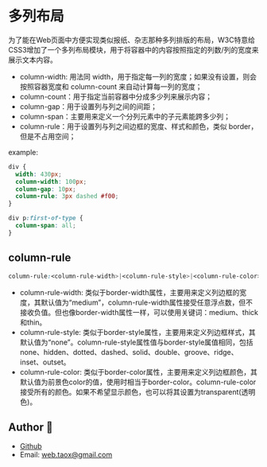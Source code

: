 # 多列布局

为了能在Web页面中方便实现类似报纸、杂志那种多列排版的布局，W3C特意给CSS3增加了一个多列布局模块，用于将容器中的内容按照指定的列数/列的宽度来展示文本内容。

* column-width: 用法同 width，用于指定每一列的宽度；如果没有设置，则会按照容器宽度和 column-count 来自动计算每一列的宽度；
* column-count：用于指定当前容器中分成多少列来展示内容；
* column-gap：用于设置列与列之间的间距；
* column-span：主要用来定义一个分列元素中的子元素能跨多少列；
* column-rule：用于设置列与列之间边框的宽度、样式和颜色，类似 border，但是不占用空间；

example:

```css
div {
  width: 430px;
  column-width: 100px;
  column-gap: 10px;
  column-rule: 3px dashed #f00;
}

div p:first-of-type {
  column-span: all;
}
```

## column-rule

```css
column-rule:<column-rule-width>|<column-rule-style>|<column-rule-color>
```

* column-rule-width: 类似于border-width属性，主要用来定义列边框的宽度，其默认值为“medium”，column-rule-width属性接受任意浮点数，但不接收负值。但也像border-width属性一样，可以使用关键词：medium、thick和thin。
* column-rule-style: 类似于border-style属性，主要用来定义列边框样式，其默认值为“none”。column-rule-style属性值与border-style属值相同，包括none、hidden、dotted、dashed、solid、double、groove、ridge、inset、outset。
* column-rule-color: 类似于border-color属性，主要用来定义列边框颜色，其默认值为前景色color的值，使用时相当于border-color。column-rule-color接受所有的颜色。如果不希望显示颜色，也可以将其设置为transparent(透明色)。

## Author 🐖

* [Github](https://github.com/Tao-Quixote)
* Email: <web.taox@gmail.com>
